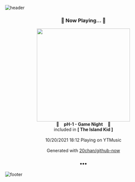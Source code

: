![header](https://capsule-render.vercel.app/api?type=wave&height=170&section=header&text=Hi.%20I'm%20SHIFT&fontColor=090707&fontAlignX=45&fontAlignY=65&fontSize=100)

<h3 align="center">🎵 Now Playing... 🎵</h3>
<p align="center">
  <a href="https://music.youtube.com/watch?v=s-lCRUxIFps">
    <img width="300" src="https://lh3.googleusercontent.com/mRlGGc-KUCD3JD3_zpbTmG4s23ZyQqKzRWM9DjiquMAti9jN2RhO29WfARGf1hEedp2rf9VMScUp1Hw">
  </a>
  <br>
  🎵&nbsp&nbsp&nbsp <b>pH-1 - Game Night</b> &nbsp&nbsp&nbsp🎵
  <br>
  included in <b>[ The Island Kid ]</b>
  
  <br />
  <br />
  10/20/2021 18:12 Playing on YTMusic
  <br />
  <br />
  Generated with <a href="https://github.com/20chan/github-now">20chan/github-now</a>
</p>

<h3 align="center">•••</h3>

![footer](https://capsule-render.vercel.app/api?type=wave&height=150&section=footer)
